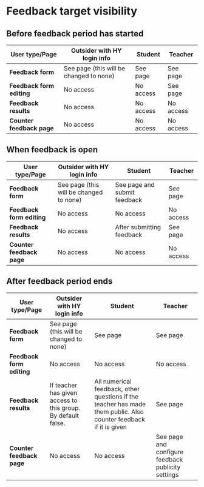 # Feedback target visibility

## Before feedback period has started

| User type/Page            | Outsider with HY login info             | Student   | Teacher   |
|---------------------------|-----------------------------------------|-----------|-----------|
| **Feedback form**         | See page (this will be changed to none) | See page  | See page  |
| **Feedback form editing** | No access                               | No access | See page  |
| **Feedback results**      | No access                               | No access | No access |
| **Counter feedback page** | No access                               | No access | No access |

## When feedback is open

| User type/Page            | Outsider with HY login info             | Student                      | Teacher   |
|---------------------------|-----------------------------------------|------------------------------|-----------|
| **Feedback form**         | See page (this will be changed to none) | See page and submit feedback | See page  |
| **Feedback form editing** | No access                               | No access                    | No access |
| **Feedback results**      | No access                               | After submitting feedback    | See page  |
| **Counter feedback page** | No access                               | No access                    | No access |

## After feedback period ends

| User type/Page            | Outsider with HY login info                                   | Student                                                                                                           | Teacher                                            |
|---------------------------|---------------------------------------------------------------|-------------------------------------------------------------------------------------------------------------------|----------------------------------------------------|
| **Feedback form**         | See page (this will be changed to none)                       | See page                                                                                                          | See page                                           |
| **Feedback form editing** | No access                                                     | No access                                                                                                         | No access                                          |
| **Feedback results**      | If teacher has given access to this group. By default false.  | All numerical feedback, other questions if the teacher has made them public. Also counter feedback if it is given | See page                                           |
| **Counter feedback page** | No access                                                     | No access                                                                                                         | See page and configure feedback publicity settings |

